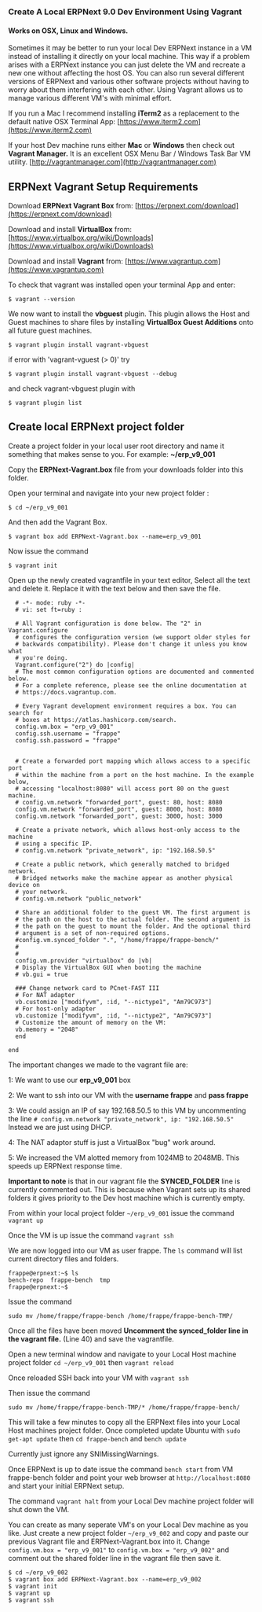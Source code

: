 ### Create A Local ERPNext 9.0 Dev Environment Using Vagrant
#### Works on OSX, Linux and Windows. 

Sometimes it may be better to run your local Dev ERPNext instance in a VM instead of installing it directly on your local machine. This way if a problem arises with a ERPNext instance you can just delete the VM and recreate a new one without affecting the host OS. You can also run several different versions of ERPNext and various other software projects without having to worry about them interfering with each other. Using Vagrant allows us to manage various different VM's with minimal effort.


If you run a Mac I recommend installing **iTerm2** as a replacement to the default native OSX Terminal App: [https://www.iterm2.com](https://www.iterm2.com)


If your host Dev machine runs either **Mac** or **Windows** then check out **Vagrant Manager.** It is an excellent OSX Menu Bar / Windows Task Bar VM utility.
[http://vagrantmanager.com](http://vagrantmanager.com)

## ERPNext Vagrant Setup Requirements

Download **ERPNext Vagrant Box** from:
[https://erpnext.com/download](https://erpnext.com/download)

Download and install **VirtualBox** from:
[https://www.virtualbox.org/wiki/Downloads](https://www.virtualbox.org/wiki/Downloads)

Download and install **Vagrant** from:
[https://www.vagrantup.com](https://www.vagrantup.com)

To check that vagrant was installed open your terminal App and enter:

```
$ vagrant --version
```

We now want to install the **vbguest** plugin. This plugin allows the Host and Guest machines to share files by installing **VirtualBox Guest Additions** onto all future guest machines.

```
$ vagrant plugin install vagrant-vbguest
```

if error with 'vagrant-vguest (> 0)' try
```
$ vagrant plugin install vagrant-vbguest --debug
```

and check vagrant-vbguest plugin with
```
$ vagrant plugin list
```

## Create local ERPNext project folder
Create a project folder in your local user root directory and name it something that makes sense to you. For example:  **~/erp_v9_001**

Copy the **ERPNext-Vagrant.box** file from your downloads folder into this folder.

Open your terminal and navigate into your new project folder :

```
$ cd ~/erp_v9_001

```

And then add the Vagrant Box.

```
$ vagrant box add ERPNext-Vagrant.box --name=erp_v9_001

```

Now issue the command

```
$ vagrant init 

```
Open up the newly created vagrantfile in your text editor, Select all the text and delete it. Replace it with the text below and then save the file.

```
  # -*- mode: ruby -*-
  # vi: set ft=ruby :

  # All Vagrant configuration is done below. The "2" in Vagrant.configure
  # configures the configuration version (we support older styles for
  # backwards compatibility). Please don't change it unless you know what
  # you're doing.
  Vagrant.configure("2") do |config|
  # The most common configuration options are documented and commented below.
  # For a complete reference, please see the online documentation at
  # https://docs.vagrantup.com.

  # Every Vagrant development environment requires a box. You can search for
  # boxes at https://atlas.hashicorp.com/search.
  config.vm.box = "erp_v9_001"
  config.ssh.username = "frappe"
  config.ssh.password = "frappe"


  # Create a forwarded port mapping which allows access to a specific port
  # within the machine from a port on the host machine. In the example below,
  # accessing "localhost:8080" will access port 80 on the guest machine.
  # config.vm.network "forwarded_port", guest: 80, host: 8080
  config.vm.network "forwarded_port", guest: 8000, host: 8080
  config.vm.network "forwarded_port", guest: 3000, host: 3000

  # Create a private network, which allows host-only access to the machine
  # using a specific IP.
  # config.vm.network "private_network", ip: "192.168.50.5"

  # Create a public network, which generally matched to bridged network.
  # Bridged networks make the machine appear as another physical device on
  # your network.
  # config.vm.network "public_network"

  # Share an additional folder to the guest VM. The first argument is
  # the path on the host to the actual folder. The second argument is
  # the path on the guest to mount the folder. And the optional third
  # argument is a set of non-required options.
  #config.vm.synced_folder ".", "/home/frappe/frappe-bench/"
  #
  #
  config.vm.provider "virtualbox" do |vb|
  # Display the VirtualBox GUI when booting the machine
  # vb.gui = true

  ### Change network card to PCnet-FAST III
  # For NAT adapter
  vb.customize ["modifyvm", :id, "--nictype1", "Am79C973"]
  # For host-only adapter
  vb.customize ["modifyvm", :id, "--nictype2", "Am79C973"]
  # Customize the amount of memory on the VM:
  vb.memory = "2048"
  end

end

```
The important changes we made to the vagrant file are:

1: We want to use our **erp_v9_001** box

2: We want to ssh into our VM with the **username frappe** and **pass frappe**

3: We could assign an IP of say 192.168.50.5 to this VM by uncommenting the line `# config.vm.network "private_network", ip: "192.168.50.5"` Instead we are just using DHCP.

4: The NAT adaptor stuff is just a VirtualBox "bug" work around.

5: We increased the VM alotted memory from 1024MB to 2048MB. This speeds up ERPNext response time.

**Important to note** is that in our vagrant file the **SYNCED_FOLDER** line is currently commented out. This is because when Vagrant sets up its shared folders it gives priority to the Dev host machine which is currently empty.

From within your local project folder `~/erp_v9_001` issue the command `vagrant up`

Once the VM is up issue the command `vagrant ssh`

We are now logged into our VM as user frappe.
The `ls` command will list current directory files and folders.

```
frappe@erpnext:~$ ls
bench-repo  frappe-bench  tmp
frappe@erpnext:~$

```

Issue the command

```
sudo mv /home/frappe/frappe-bench /home/frappe/frappe-bench-TMP/

```

Once all the files have been moved
**Uncomment the synced_folder line in the vagrant file.** (Line 40) and save the vagrantfile.

Open a new terminal window and navigate to your Local Host machine project folder `cd ~/erp_v9_001` then `vagrant reload`

Once reloaded SSH back into your VM with `vagrant ssh`

Then issue the command

`sudo mv /home/frappe/frappe-bench-TMP/* /home/frappe/frappe-bench/`

This will take a few minutes to copy all the ERPNext files into your Local Host machines project folder.
Once completed update Ubuntu with `sudo get-apt update` then `cd frappe-bench` and `bench update` 

Currently just ignore any SNIMissingWarnings.

Once ERPNext is up to date issue the command `bench start` from VM frappe-bench folder and point your web browser at `http://localhost:8080` and start your initial ERPNext setup.

The command `vagrant halt` from your Local Dev machine project folder will shut down the VM.

You can create as many seperate VM's on your Local Dev machine as you like. Just create a new project folder `~/erp_v9_002` and copy and paste our previous Vagrant file and ERPNext-Vagrant.box into it. Change `config.vm.box = "erp_v9_001"` to `config.vm.box = "erp_v9_002"` and comment out the shared folder line in the vagrant file then save it.

```
$ cd ~/erp_v9_002
$ vagrant box add ERPNext-Vagrant.box --name=erp_v9_002
$ vagrant init
$ vagrant up
$ vagrant ssh

```